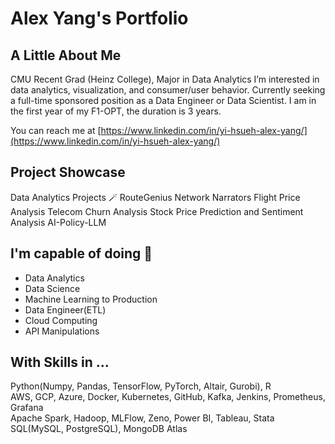 # Alex Yang's Portfolio

## A Little About Me
CMU Recent Grad (Heinz College), Major in Data Analytics 
I’m interested in data analytics, visualization, and consumer/user behavior.
Currently seeking a full-time sponsored position as a Data Engineer or Data Scientist.
I am in the first year of my F1-OPT, the duration is 3 years.

You can reach me at [https://www.linkedin.com/in/yi-hsueh-alex-yang/](https://www.linkedin.com/in/yi-hsueh-alex-yang/)

## Project Showcase
Data Analytics Projects 🪄
RouteGenius
Network Narrators
Flight Price Analysis
Telecom Churn Analysis
Stock Price Prediction and Sentiment Analysis
AI-Policy-LLM


## I'm capable of doing  🔧
  * Data Analytics
  * Data Science
  * Machine Learning to Production
  * Data Engineer(ETL)
  * Cloud Computing
  * API Manipulations

## With Skills in ...
Python(Numpy, Pandas, TensorFlow, PyTorch, Altair, Gurobi), R <br>
AWS, GCP, Azure, Docker, Kubernetes, GitHub, Kafka, Jenkins, Prometheus, Grafana <br>
Apache Spark, Hadoop, MLFlow, Zeno, Power BI, Tableau, Stata <br>
SQL(MySQL, PostgreSQL), MongoDB Atlas
